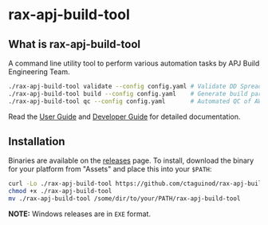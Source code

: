 # rax-apj-build-tool

## What is rax-apj-build-tool

A command line utility tool to perform various automation tasks by APJ Build Engineering Team.

``` bash
./rax-apj-build-tool validate --config config.yaml # Validate DD Spreadsheet if all required fields are not empty
./rax-apj-build-tool build --config config.yaml    # Generate build parameters (.tf. .tfvars) from validated DD spreadsheet
./rax-apj-build-tool qc --config config.yaml       # Automated QC of AWS Environment using validated DD spreadsheet
```

Read the [User Guide](./docs/USER_GUIDE.md) and [Developer Guide](./docs/DEVELOPER_GUIDE.md) for detailed documentation.

## Installation

Binaries are available on the [releases](https://github.com/ctaguinod/rax-apj-build-tool/releases) page. To install, download the binary for your platform from "Assets" and place this into your `$PATH`:

```bash
curl -Lo ./rax-apj-build-tool https://github.com/ctaguinod/rax-apj-build-tool/releases/download/v0.0.1/rax-apj-build-tool-v0.0.1-$(uname | tr '[:upper:]' '[:lower:]')-amd64
chmod +x ./rax-apj-build-tool
mv ./rax-apj-build-tool /some/dir/to/your/PATH/rax-apj-build-tool
```

**NOTE:** Windows releases are in `EXE` format.
